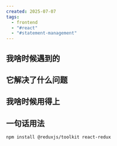 ```yaml
---
created: 2025-07-07
tags:
  - frontend
  - "#react"
  - "#statement-management"
---
```

## 我啥时候遇到的

## 它解决了什么问题

## 我啥时候用得上

## 一句话用法

```bash
npm install @reduxjs/toolkit react-redux

```
